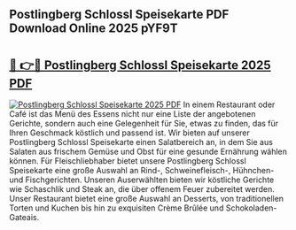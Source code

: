 ## Postlingberg Schlossl Speisekarte PDF Download Online 2025 pYF9T

# <h2><a href="http://gccld4n.nevu.top/?p=Postlingberg+Schlossl+Speisekarte">🔗 👉🔴 Postlingberg Schlossl Speisekarte 2025 PDF</a></h2>

[![Postlingberg Schlossl Speisekarte 2025 PDF](https://i.imgur.com/dBaPXMq.png)](http://gccld4n.nevu.top/?p=Postlingberg+Schlossl+Speisekarte)
In einem Restaurant oder Café ist das Menü des Essens nicht nur eine Liste der angebotenen Gerichte, sondern auch eine Gelegenheit für Sie, etwas zu finden, das für Ihren Geschmack köstlich und passend ist. Wir bieten auf unserer Postlingberg Schlossl Speisekarte einen Salatbereich an, in dem Sie aus Salaten aus frischem Gemüse und Obst für eine gesunde Ernährung wählen können. Für Fleischliebhaber bietet unsere Postlingberg Schlossl Speisekarte eine große Auswahl an Rind-, Schweinefleisch-, Hühnchen- und Fischgerichten. Unseren Auserwählten bieten wir köstliche Gerichte wie Schaschlik und Steak an, die über offenem Feuer zubereitet werden. Unser Restaurant bietet eine große Auswahl an Desserts, von traditionellen Torten und Kuchen bis hin zu exquisiten Crème Brûlée und Schokoladen-Gateais.
